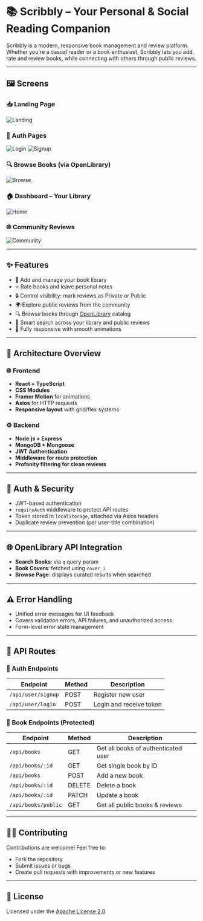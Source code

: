 # 📚 Scribbly – Your Personal & Social Reading Companion

Scribbly is a modern, responsive book management and review platform. Whether you're a casual reader or a book enthusiast, Scribbly lets you add, rate and review books, while connecting with others through public reviews.

---

## 🖼️ Screens

### 📥 Landing Page
![Landing](./images/landing.png)

### 🔐 Auth Pages
![Login](./images/login.png)
![Signup](./images/signup.png)

### 🔍 Browse Books (via OpenLibrary)
![Browse](./images/browse.png)

### 🏠 Dashboard – Your Library
![Home](./images/home.png)

### 🌐 Community Reviews
![Community](./images/community.png)

---

## ✨ Features

- 📘 Add and manage your book library
- ⭐ Rate books and leave personal notes
- 🔒 Control visibility: mark reviews as Private or Public
- 🌍 Explore public reviews from the community
- 🔍 Browse books through [OpenLibrary](https://openlibrary.org/developers/api) catalog
- 🧠 Smart search across your library and public reviews
- 📱 Fully responsive with smooth animations

---

## 🧱 Architecture Overview

### 🌐 Frontend

- **React + TypeScript**  
- **CSS Modules**  
- **Framer Motion** for animations  
- **Axios** for HTTP requests  
- **Responsive layout** with grid/flex systems

### ⚙️ Backend

- **Node.js + Express**
- **MongoDB + Mongoose**
- **JWT Authentication**
- **Middleware for route protection**
- **Profanity filtering for clean reviews**

---

## 🔐 Auth & Security

- JWT-based authentication
- `requireAuth` middleware to protect API routes
- Token stored in `localStorage`, attached via Axios headers
- Duplicate review prevention (per user-title combination)

---

## 🌐 OpenLibrary API Integration

- **Search Books**: via `q` query param
- **Book Covers**: fetched using `cover_i`
- **Browse Page**: displays curated results when searched

---

## ⚠️ Error Handling

- Unified error messages for UI feedback
- Covers validation errors, API failures, and unauthorized access
- Form-level error state management

---

## 📡 API Routes

### 🔐 Auth Endpoints

| Endpoint              | Method | Description              |
|-----------------------|--------|--------------------------|
| `/api/user/signup`    | POST   | Register new user        |
| `/api/user/login`     | POST   | Login and receive token  |

### 📘 Book Endpoints (Protected)

| Endpoint                    | Method | Description                          |
|-----------------------------|--------|--------------------------------------|
| `/api/books`                | GET    | Get all books of authenticated user  |
| `/api/books/:id`            | GET    | Get single book by ID                |
| `/api/books`                | POST   | Add a new book                       |
| `/api/books/:id`            | DELETE | Delete a book                        |
| `/api/books/:id`            | PATCH  | Update a book                        |
| `/api/books/public`         | GET    | Get all public books & reviews       |

---

## 🧑‍💻 Contributing

Contributions are welcome! Feel free to:

- Fork the repository
- Submit issues or bugs
- Create pull requests with improvements or new features

---

## 📄 License

Licensed under the [Apache License 2.0](http://www.apache.org/licenses/LICENSE-2.0).